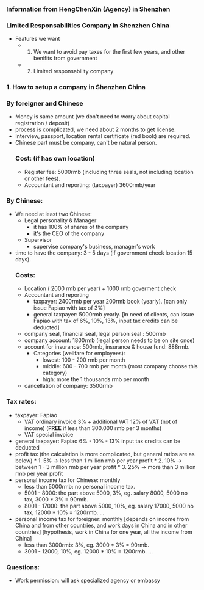 ### Information from HengChenXin (Agency) in Shenzhen ###
### Limited Responsabilities Company in Shenzhen China ###
      
* Features we want
    * 1. We want to avoid pay taxes for the first few years, and other benifits from government
    * 2. Limited responsability company

### 1. How to setup a company in Shenzhen China ###
### By foreigner and Chinese 
* Money is same amount (we don't need to worry about capital registration / deposit)
* process is complicated, we need about 2 months to get license.
* Interview, passport, location rental certificate (red book) are required.
* Chinese part must be company, can't be natural person. 
   ### Cost: (if has own location)
   * Register fee: 5000rmb (including three seals, not including location or other fees).
   * Accountant and reporting: (taxpayer) 3600rmb/year   

 ### By Chinese:
* We need at least two Chinese:
    * Legal personality & Manager
        * it has 100% of shares of the company
        * it's the CEO of the company
    * Supervisor
        *  supervise company's business, manager's work
 * time to have the company: 3 - 5 days (if government check location 15 days).
   ### Costs:
    * Location ( 2000 rmb per year) + 1000 rmb goverment check
    * Accountant and reporting
       * taxpayer: 2400rmb per year 200rmb book (yearly). [can only issue Fapiao with tax of 3%]
       * general taxpayer: 5000rmb yearly. [in need of clients, can issue Fapiao with tax of 6%, 10%, 13%, input tax credits can be deducted] 
   * company seal, financial seal, legal person seal : 500rmb
   * company account: 1800rmb (legal person needs to be on site once)
   * account for insurance: 500rmb, insurance & house fund: 888rmb.
      * Categories (wellfare for employees):
        * lowest: 100 - 200 rmb per month
        * middle: 600 - 700 rmb per month (most company choose this category)
        * high: more the 1 thousands rmb per month
   * cancellation of company: 3500rmb
   
### Tax rates: ###
* taxpayer: Fapiao
    * VAT ordinary invoice 3% + additional VAT 12% of VAT (not of income) (**FREE** if less than 300.000 rmb per 3 months)
    * VAT special invoice
* general taxpayer: Fapiao 6% - 10% - 13% input tax credits can be deducted
* profit tax (the calculation is more complicated, but general ratios are as below)
        * 1. 5% -> less than 1 million rmb per year profit
        * 2. 10% -> between 1 - 3 million rmb per year profit
        * 3. 25% -> more than 3 million rmb per year profit
* personal income tax for Chinese: monthly 
   * less than 5000rmb: no personal income tax.
   * 5001 - 8000: the part above 5000, 3%, eg. salary 8000, 5000 no tax, 3000 * 3% = 90rmb.
   * 8001 - 17000: the part above 5000, 10%, eg. salary 17000, 5000 no tax, 12000 * 10% = 1200rmb.
   ...
* personal income tax for foreigner: monthly [depends on income from China and from other countries, and work days in China and in other countries] [hypothesis, work in China for one year, all the income from China]
   * less than 3000rmb: 3%, eg. 3000 * 3% = 90rmb.
   * 3001 - 12000, 10%, eg. 12000 * 10% = 1200rmb.
   ...

 
### Questions: ###

* Work permission: will ask specialized agency or embassy
